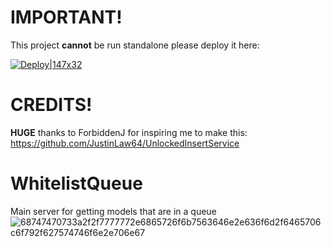 
# IMPORTANT!
This project **cannot** be run standalone please deploy it here:

[![Deploy|147x32](https://www.herokucdn.com/deploy/button.png)](https://www.heroku.com/deploy?template=https://github.com/SpoostyGuy/WhitelistQueue/)

# CREDITS!
**HUGE** thanks to ForbiddenJ for inspiring me to make this:
https://github.com/JustinLaw64/UnlockedInsertService

# WhitelistQueue
Main server for getting models that are in a queue
![68747470733a2f2f7777772e6865726f6b7563646e2e636f6d2f6465706c6f792f627574746f6e2e706e67](https://user-images.githubusercontent.com/95593695/146455349-3c943480-8eba-4ca6-8076-7bd3fd81276e.png)
